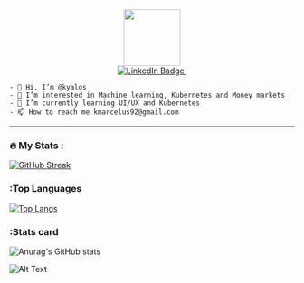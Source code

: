<div id="header" align="center">
  <img src="https://media.giphy.com/media/M9gbBd9nbDrOTu1Mqx/giphy.gif" width="100"/>
  <div id="badges">
  <a href="https://www.linkedin.com/in/marcelus-kyalo-779273161/">
    <img src="https://img.shields.io/badge/LinkedIn-blue?style=for-the-badge&logo=linkedin&logoColor=white" alt="LinkedIn Badge"/>
  </a>
    <img src="https://komarev.com/ghpvc/?username=kyalos&style=flat-square&color=blue" alt=""/>
</div>
</div>

```
- 👋 Hi, I’m @kyalos
- 👀 I’m interested in Machine learning, Kubernetes and Money markets
- 🌱 I’m currently learning UI/UX and Kubernetes
- 📫 How to reach me kmarcelus92@gmail.com
```
<!---
kyalos/kyalos is a ✨ special ✨ repository because its `README.md` (this file) appears on your GitHub profile.
You can click the Preview link to take a look at your changes.
--->
---
  ### :fire: My Stats :
  [![GitHub Streak](https://github-readme-streak-stats.herokuapp.com?user=kyalos&theme=highcontrast&date_format=M%20j%5B%2C%20Y%5D)](https://git.io/streak-stats)


### :Top Languages
[![Top Langs](https://github-readme-stats.vercel.app/api/top-langs/?username=kyalos&layout=compact&theme=vision-friendly-dark)](https://github.com/kyalos/github-readme-stats)

### :Stats card
![Anurag's GitHub stats](https://github-readme-stats.vercel.app/api?username=kyalos&show_icons=true&theme=radical&count_private=true)

![Alt Text](https://media.giphy.com/media/h1usHXc3P8XD5fVjB0/giphy-downsized-large.gif)
